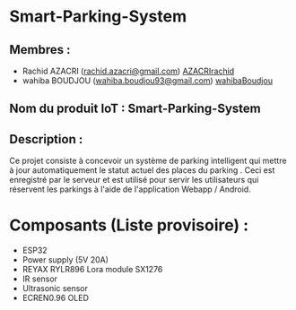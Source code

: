 
# Smart-Parking-System

## Membres :


* Rachid AZACRI (rachid.azacri@gmail.com) [AZACRIrachid](https://github.com/AZACRIrachid "AZACRIrachid")
* wahiba BOUDJOU (wahiba.boudjou93@gmail.com)  [wahibaBoudjou](https://github.com/wahibaBoudjou "Wahiba BOUDJOU")


## Nom du produit IoT : Smart-Parking-System
## Description :

Ce projet consiste à concevoir un système de parking intelligent qui  mettre à jour automatiquement le statut actuel des places du parking . Ceci est enregistré par le serveur et est utilisé pour servir les utilisateurs qui réservent les parkings à l'aide de l'application Webapp / Android.


# Composants (Liste provisoire) :
* ESP32
* Power supply (5V 20A)
* REYAX RYLR896 Lora module SX1276 
* IR sensor
* Ultrasonic sensor
* ECREN0.96 OLED
